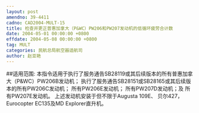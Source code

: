 ```yaml
---
layout: post
amendno: 39-4411
cadno: CAD2004-MULT-15
title: 检查并更正普惠加拿大（P&WC）PW206和PW207发动机的低循环疲劳合计数
date: 2004-05-01 00:00:00 +0800
effdate: 2004-05-08 00:00:00 +0800
tag: MULT
categories: 民航总局航空器适航司
author: 赵亚艳
---
```


##适用范围:
本指令适用于执行了服务通告SB28119或其后续版本的所有普惠加拿大（P&WC）PW206B发动机；
执行了服务通告SB28151或SB28165或其后续版本的所有PW206C发动机；
所有PW206E发动机；
所有PW207D发动机；及
所有PW207E发动机。
上述发动机安装于但不限于Augusta 109E、 贝尔427，Eurocopter EC135及MD Explorer直升机。

